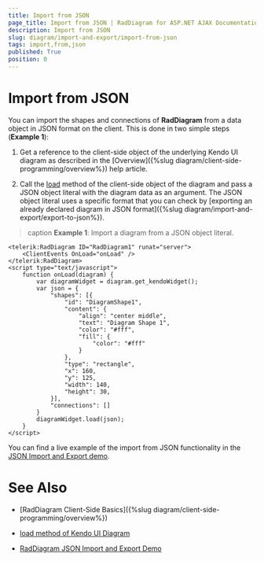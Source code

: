 ```yaml
---
title: Import from JSON
page_title: Import from JSON | RadDiagram for ASP.NET AJAX Documentation
description: Import from JSON
slug: diagram/import-and-export/import-from-json
tags: import,from,json
published: True
position: 0
---
```


# Import from JSON

You can import the shapes and connections of **RadDiagram** from a data object in JSON format on the client. This is done in two simple steps (**Example 1**):

1. Get a reference to the client-side object of the underlying Kendo UI diagram as described in the [Overview]({%slug diagram/client-side-programming/overview%}) help article.

1. Call the [load](http://docs.telerik.com/kendo-ui/api/javascript/dataviz/ui/diagram#methods-load) method of the client-side object of the diagram and pass a JSON object literal with the diagram data as an argument. The JSON object literal uses a specific format that you can check by [exporting an already declared diagram in JSON format]({%slug diagram/import-and-export/export-to-json%}).

>caption **Example 1**: Import a diagram from a JSON object literal.

````ASP.NET
<telerik:RadDiagram ID="RadDiagram1" runat="server">
	<ClientEvents OnLoad="onLoad" />
</telerik:RadDiagram>
<script type="text/javascript">
	function onLoad(diagram) {
		var diagramWidget = diagram.get_kendoWidget();
		var json = {
			"shapes": [{
				"id": "DiagramShape1",
				"content": {
					"align": "center middle",
					"text": "Diagram Shape 1",
					"color": "#fff",
					"fill": {
						"color": "#fff"
					}
				},
				"type": "rectangle",
				"x": 160,
				"y": 125,
				"width": 140,
				"height": 30,
			}],
			"connections": []
		}
		diagramWidget.load(json);
	}
</script>
````

You can find a live example of the import from JSON functionality in the [JSON Import and Export demo](http://demos.telerik.com/aspnet-ajax/diagram/examples/saveload/defaultcs.aspx).

# See Also

 * [RadDiagram Client-Side Basics]({%slug diagram/client-side-programming/overview%})

 * [load method of Kendo UI Diagram](http://docs.telerik.com/kendo-ui/api/javascript/dataviz/ui/diagram#methods-load)

 * [RadDiagram JSON Import and Export Demo](http://demos.telerik.com/aspnet-ajax/diagram/examples/saveload/defaultcs.aspx)